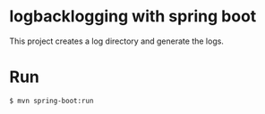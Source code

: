 # logbacklogging with spring boot

This project creates a log directory and generate the logs.

Run
===
```
$ mvn spring-boot:run
```